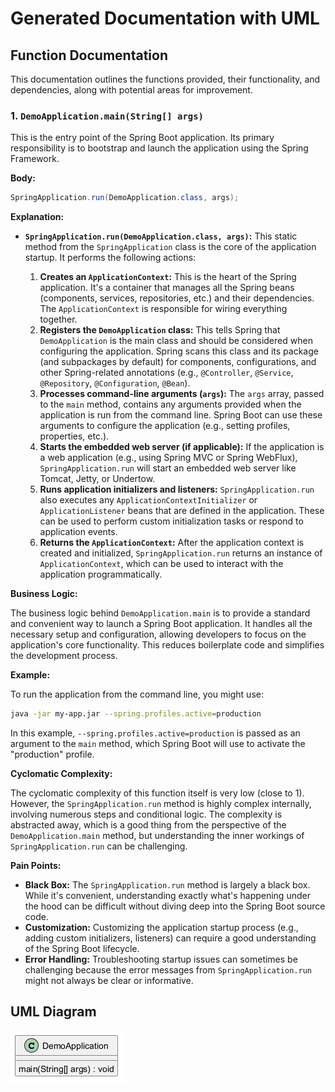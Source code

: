 ﻿# Generated Documentation with UML
## Function Documentation

This documentation outlines the functions provided, their functionality, and dependencies, along with potential areas for improvement.

### 1. `DemoApplication.main(String[] args)`

This is the entry point of the Spring Boot application. Its primary responsibility is to bootstrap and launch the application using the Spring Framework.

**Body:**

```java
SpringApplication.run(DemoApplication.class, args);
```

**Explanation:**

*   **`SpringApplication.run(DemoApplication.class, args)`:** This static method from the `SpringApplication` class is the core of the application startup. It performs the following actions:

    1.  **Creates an `ApplicationContext`:**  This is the heart of the Spring application.  It's a container that manages all the Spring beans (components, services, repositories, etc.) and their dependencies.  The `ApplicationContext` is responsible for wiring everything together.
    2.  **Registers the `DemoApplication` class:**  This tells Spring that `DemoApplication` is the main class and should be considered when configuring the application. Spring scans this class and its package (and subpackages by default) for components, configurations, and other Spring-related annotations (e.g., `@Controller`, `@Service`, `@Repository`, `@Configuration`, `@Bean`).
    3.  **Processes command-line arguments (`args`):** The `args` array, passed to the `main` method, contains any arguments provided when the application is run from the command line. Spring Boot can use these arguments to configure the application (e.g., setting profiles, properties, etc.).
    4.  **Starts the embedded web server (if applicable):** If the application is a web application (e.g., using Spring MVC or Spring WebFlux), `SpringApplication.run` will start an embedded web server like Tomcat, Jetty, or Undertow.
    5.  **Runs application initializers and listeners:**  `SpringApplication.run` also executes any `ApplicationContextInitializer` or `ApplicationListener` beans that are defined in the application.  These can be used to perform custom initialization tasks or respond to application events.
    6.  **Returns the `ApplicationContext`:** After the application context is created and initialized, `SpringApplication.run` returns an instance of `ApplicationContext`, which can be used to interact with the application programmatically.

**Business Logic:**

The business logic behind `DemoApplication.main` is to provide a standard and convenient way to launch a Spring Boot application.  It handles all the necessary setup and configuration, allowing developers to focus on the application's core functionality.  This reduces boilerplate code and simplifies the development process.

**Example:**

To run the application from the command line, you might use:

```bash
java -jar my-app.jar --spring.profiles.active=production
```

In this example, `--spring.profiles.active=production` is passed as an argument to the `main` method, which Spring Boot will use to activate the "production" profile.

**Cyclomatic Complexity:**

The cyclomatic complexity of this function itself is very low (close to 1).  However, the `SpringApplication.run` method is highly complex internally, involving numerous steps and conditional logic.  The complexity is abstracted away, which is a good thing from the perspective of the `DemoApplication.main` method, but understanding the inner workings of `SpringApplication.run` can be challenging.

**Pain Points:**

*   **Black Box:** The `SpringApplication.run` method is largely a black box. While it's convenient, understanding exactly what's happening under the hood can be difficult without diving deep into the Spring Boot source code.
*   **Customization:** Customizing the application startup process (e.g., adding custom initializers, listeners) can require a good understanding of the Spring Boot lifecycle.
*   **Error Handling:** Troubleshooting startup issues can sometimes be challenging because the error messages from `SpringApplication.run` might not always be clear or informative.


## UML Diagram
![Image](images/DemoApplication_img1.png)

